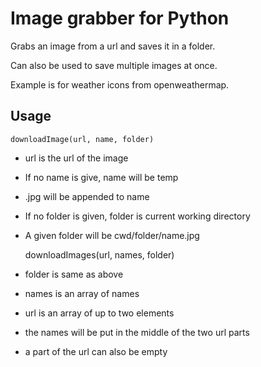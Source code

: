 # Image grabber for Python

Grabs an image from a url and saves it in a folder.

Can also be used to save multiple images at once.

Example is for weather icons from openweathermap.

## Usage

    downloadImage(url, name, folder)

- url is the url of the image
- If no name is give, name will be temp
- .jpg will be appended to name
- If no folder is given, folder is current working directory
- A given folder will be cwd/folder/name.jpg


    downloadImages(url, names, folder)


- folder is same as above
- names is an array of names
- url is an array of up to two elements
- the names will be put in the middle of the two url parts
- a part of the url can also be empty
